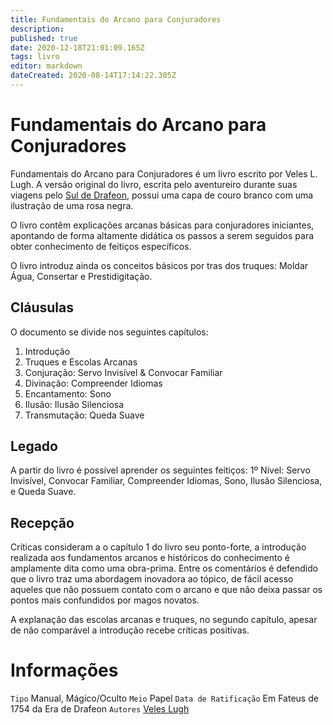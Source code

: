 ```yaml
---
title: Fundamentais do Arcano para Conjuradores
description: 
published: true
date: 2020-12-18T21:01:09.165Z
tags: livro
editor: markdown
dateCreated: 2020-08-14T17:14:22.305Z
---
```


# Fundamentais do Arcano para Conjuradores
Fundamentais do Arcano para Conjuradores é um livro escrito por Veles L. Lugh. A versão original do livro, escrita pelo aventureiro durante suas viagens pelo [Sul de Drafeon](/lugares/plano-material/drafeon/sul-de-drafeon), possui uma capa de couro branco com uma ilustração de uma rosa negra.

O livro contêm explicações arcanas básicas para conjuradores iniciantes, apontando de forma altamente didática os passos a serem seguidos para obter conhecimento de feitiços específicos.

O livro introduz ainda os conceitos básicos por tras dos truques: Moldar Água, Consertar e Prestidigitação.

## Cláusulas
O documento se divide nos seguintes capítulos:

1. Introdução
2. Truques e Escolas Arcanas
3. Conjuração: Servo Invisível & Convocar Familiar
4. Divinação: Compreender Idiomas
5. Encantamento: Sono
6. Ilusão: Ilusão Silenciosa
7. Transmutação: Queda Suave

## Legado
A partir do livro é possível aprender os seguintes feitiços:
1º Nível: Servo Invisível, Convocar Familiar, Compreender Idiomas, Sono, Ilusão Silenciosa, e Queda Suave.

## Recepção
Críticas consideram a o capítulo 1 do livro seu ponto-forte, a introdução realizada aos fundamentos arcanos e históricos do conhecimento é amplamente dita como uma obra-prima. Entre os comentários é defendido que o livro traz uma abordagem inovadora ao tópico, de fácil acesso aqueles que não possuem contato com o arcano e que não deixa passar os pontos mais confundidos por magos novatos.

A explanação das escolas arcanas e truques, no segundo capítulo, apesar de não comparável a introdução recebe críticas positivas.

# Informações
`Tipo` Manual, Mágico/Oculto
`Meio` Papel 
`Data de Ratificação` Em Fateus de 1754 da Era de Drafeon 
`Autores` [Veles Lugh](/individuos/personagens-de-jogadores/veles-lupis-lugh)